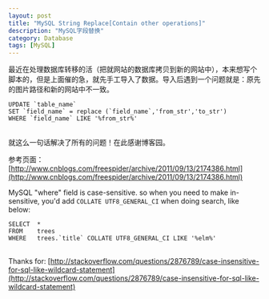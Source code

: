 ```yaml
---
layout: post
title: "MySQL String Replace[Contain other operations]"
description: "MySQL字段替换"
category: Database
tags: [MySQL]
---
```

最近在处理数据库转移的活（把就网站的数据库拷贝到新的网站中），本来想写个脚本的，但是上面催的急，就先手工导入了数据。导入后遇到一个问题就是：原先的图片路径和新的网站中不一致。
<pre>
<code>UPDATE `table_name` 
SET `field_name` = replace (`field_name`,'from_str','to_str') 
WHERE `field_name` LIKE '%from_str%'
</code>
</pre>
就这么一句话解决了所有的问题！在此感谢博客园。
    
参考页面：[http://www.cnblogs.com/freespider/archive/2011/09/13/2174386.html](http://www.cnblogs.com/freespider/archive/2011/09/13/2174386.html)



MySQL "where" field is case-sensitive. so when you need to make in-sensitive, you'd add `COLLATE UTF8_GENERAL_CI` when doing search, like below:    
<pre>
<code>SELECT  *
FROM    trees
WHERE   trees.`title` COLLATE UTF8_GENERAL_CI LIKE '%elm%'
</code>
</pre>

Thanks for: [http://stackoverflow.com/questions/2876789/case-insensitive-for-sql-like-wildcard-statement](http://stackoverflow.com/questions/2876789/case-insensitive-for-sql-like-wildcard-statement)  
